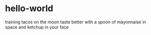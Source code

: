 # hello-world
training
tacos on the moon taste better with a spoon
of mayonnaise in space and ketchup in your face
